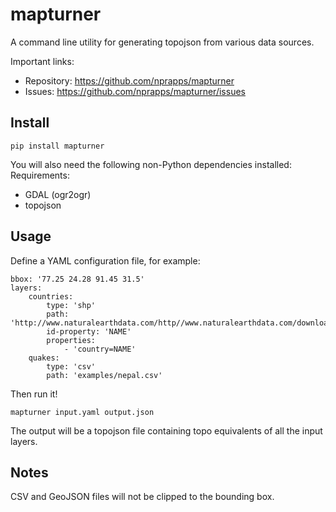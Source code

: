 mapturner
=========

A command line utility for generating topojson from various data sources.

Important links:

* Repository:           https://github.com/nprapps/mapturner
* Issues:               https://github.com/nprapps/mapturner/issues

Install
-------

```
pip install mapturner
```

You will also need the following non-Python dependencies installed:
Requirements:

* GDAL (ogr2ogr)
* topojson

Usage
-----

Define a YAML configuration file, for example:

```
bbox: '77.25 24.28 91.45 31.5'
layers:
    countries:
        type: 'shp'
        path: 'http://www.naturalearthdata.com/http//www.naturalearthdata.com/download/10m/cultural/ne_10m_admin_0_countries.zip'
        id-property: 'NAME'
        properties:
            - 'country=NAME'
    quakes:
        type: 'csv'
        path: 'examples/nepal.csv'
```

Then run it!

```
mapturner input.yaml output.json
```

The output will be a topojson file containing topo equivalents of all the input layers.

Notes
-----

CSV and GeoJSON files will not be clipped to the bounding box.
